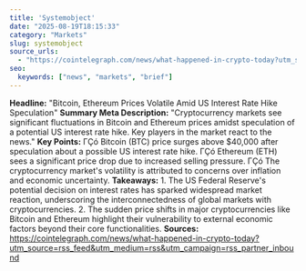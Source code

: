 ```yaml
---
title: 'Systemobject'
date: "2025-08-19T18:15:33"
category: "Markets"
slug: systemobject
source_urls:
  - "https://cointelegraph.com/news/what-happened-in-crypto-today?utm_source=rss_feed&utm_medium=rss&utm_campaign=rss_partner_inbound"
seo:
  keywords: ["news", "markets", "brief"]
---
```

**Headline:** "Bitcoin, Ethereum Prices Volatile Amid US Interest Rate Hike Speculation"  **Summary Meta Description:** "Cryptocurrency markets see significant fluctuations in Bitcoin and Ethereum prices amidst speculation of a potential US interest rate hike. Key players in the market react to the news."  **Key Points:**  ΓÇó Bitcoin (BTC) price surges above $40,000 after speculation about a possible US interest rate hike. ΓÇó Ethereum (ETH) sees a significant price drop due to increased selling pressure. ΓÇó The cryptocurrency market's volatility is attributed to concerns over inflation and economic uncertainty.  **Takeaways:**  1. The US Federal Reserve's potential decision on interest rates has sparked widespread market reaction, underscoring the interconnectedness of global markets with cryptocurrencies. 2. The sudden price shifts in major cryptocurrencies like Bitcoin and Ethereum highlight their vulnerability to external economic factors beyond their core functionalities.  **Sources:**  https://cointelegraph.com/news/what-happened-in-crypto-today?utm_source=rss_feed&utm_medium=rss&utm_campaign=rss_partner_inbound 
